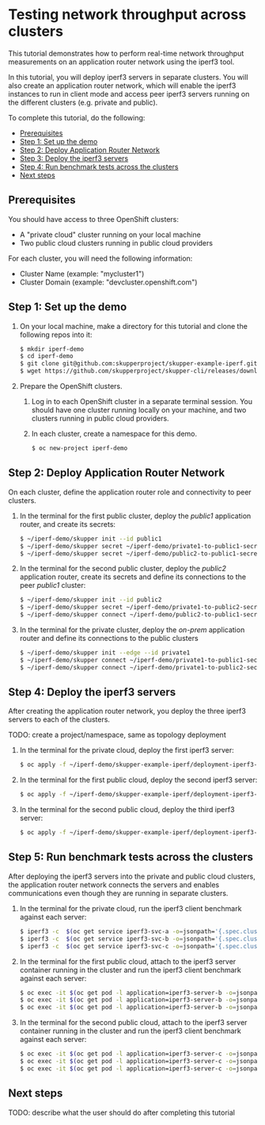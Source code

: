 # Testing network throughput across clusters

This tutorial demonstrates how to perform real-time network throughput measurements on an application router network using the iperf3 tool.

In this tutorial, you will deploy iperf3 servers in separate clusters. You will also create an application router network, which will enable the iperf3 instances to run in client mode and access peer iperf3 servers running on the different clusters (e.g. private and public).

To complete this tutorial, do the following:

* [Prerequisites](#prerequisites)
* [Step 1: Set up the demo](#step-1-set-up-the-demo)
* [Step 2: Deploy Application Router Network](#step-2-deploy-application-router-network)
* [Step 3: Deploy the iperf3 servers](#step-3-deploy-the-iperf3-servers)
* [Step 4: Run benchmark tests across the clusters](#step-4-run-benchmark-tests-across-the-clusters)
* [Next steps](#next-steps)

## Prerequisites

You should have access to three OpenShift clusters:
* A "private cloud" cluster running on your local machine
* Two public cloud clusters running in public cloud providers

For each cluster, you will need the following information:

* Cluster Name (example: "mycluster1")
* Cluster Domain (example: "devcluster.openshift.com")

## Step 1: Set up the demo

1. On your local machine, make a directory for this tutorial and clone the following repos into it:

   ```bash
   $ mkdir iperf-demo
   $ cd iperf-demo
   $ git clone git@github.com:skupperproject/skupper-example-iperf.git # for deploying the iperf3 servers
   $ wget https://github.com/skupperproject/skupper-cli/releases/download/dummy3/linux.tgz -O - | tar -xzf - # cli for application router network
   ```

2. Prepare the OpenShift clusters.

   1. Log in to each OpenShift cluster in a separate terminal session. You should have one cluster running locally on your machine, and two clusters running in public cloud providers.
   2. In each cluster, create a namespace for this demo.
  
      ```bash
      $ oc new-project iperf-demo
      ```

## Step 2: Deploy Application Router Network

On each cluster, define the application router role and connectivity to peer clusters.

1. In the terminal for the first public cluster, deploy the *public1* application router, and create its secrets:

   ```bash
   $ ~/iperf-demo/skupper init --id public1
   $ ~/iperf-demo/skupper secret ~/iperf-demo/private1-to-public1-secret.yaml -i private1
   $ ~/iperf-demo/skupper secret ~/iperf-demo/public2-to-public1-secret.yaml -i public2
   ```

2. In the terminal for the second public cluster, deploy the *public2* application router, create its secrets and define its connections to the peer *public1* cluster:

   ```bash
   $ ~/iperf-demo/skupper init --id public2
   $ ~/iperf-demo/skupper secret ~/iperf-demo/private1-to-public2-secret.yaml -i private1
   $ ~/iperf-demo/skupper connect ~/iperf-demo/public2-to-public1-secret.yaml --name public1
   ```

3. In the terminal for the private cluster, deploy the *on-prem* application router and define its connections to the public clusters

   ```bash
   $ ~/iperf-demo/skupper init --edge --id private1
   $ ~/iperf-demo/skupper connect ~/iperf-demo/private1-to-public1-secret.yaml --name public1
   $ ~/iperf-demo/skupper connect ~/iperf-demo/private1-to-public2-secret.yaml --name public2
   ```

## Step 4: Deploy the iperf3 servers

After creating the application router network, you deploy the three iperf3 servers to each of the clusters.

TODO: create a project/namespace, same as topology deployment

1. In the terminal for the private cloud, deploy the first iperf3 server:

   ```bash
   $ oc apply -f ~/iperf-demo/skupper-example-iperf/deployment-iperf3-a.yaml
   ```

2. In the terminal for the first public cloud, deploy the second iperf3 server:

   ```bash
   $ oc apply -f ~/iperf-demo/skupper-example-iperf/deployment-iperf3-b.yaml
   ```

3. In the terminal for the second public cloud, deploy the third iperf3 server:

   ```bash
   $ oc apply -f ~/iperf-demo/skupper-example-iperf/deployment-iperf3-c.yaml
   ```

## Step 5: Run benchmark tests across the clusters

After deploying the iperf3 servers into the private and public cloud clusters, the application router network connects the servers and enables communications even though they are running in separate clusters.

1. In the terminal for the private cloud, run the iperf3 client benchmark against each server:

   ```bash
   $ iperf3 -c  $(oc get service iperf3-svc-a -o=jsonpath='{.spec.clusterIP}')
   $ iperf3 -c  $(oc get service iperf3-svc-b -o=jsonpath='{.spec.clusterIP}')
   $ iperf3 -c  $(oc get service iperf3-svc-c -o=jsonpath='{.spec.clusterIP}')   
   ```

2. In the terminal for the first public cloud, attach to the iperf3 server container running in the cluster and run the iperf3 client benchmark against each server:

   ```bash
   $ oc exec -it $(oc get pod -l application=iperf3-server-b -o=jsonpath='{.items[0].metadata.name}') -- iperf3 -c  $(oc get service iperf3-svc-a -o=jsonpath='{.spec.clusterIP}')
   $ oc exec -it $(oc get pod -l application=iperf3-server-b -o=jsonpath='{.items[0].metadata.name}') -- iperf3 -c  $(oc get service iperf3-svc-b -o=jsonpath='{.spec.clusterIP}')
   $ oc exec -it $(oc get pod -l application=iperf3-server-b -o=jsonpath='{.items[0].metadata.name}') -- iperf3 -c  $(oc get service iperf3-svc-c -o=jsonpath='{.spec.clusterIP}')   
   ```

3. In the terminal for the second public cloud, attach to the iperf3 server container running in the cluster and run the iperf3 client benchmark against each server:

   ```bash
   $ oc exec -it $(oc get pod -l application=iperf3-server-c -o=jsonpath='{.items[0].metadata.name}') -- iperf3 -c  $(oc get service iperf3-svc-a -o=jsonpath='{.spec.clusterIP}')
   $ oc exec -it $(oc get pod -l application=iperf3-server-c -o=jsonpath='{.items[0].metadata.name}') -- iperf3 -c  $(oc get service iperf3-svc-b -o=jsonpath='{.spec.clusterIP}')
   $ oc exec -it $(oc get pod -l application=iperf3-server-c -o=jsonpath='{.items[0].metadata.name}') -- iperf3 -c  $(oc get service iperf3-svc-c -o=jsonpath='{.spec.clusterIP}')   
   ```

## Next steps

TODO: describe what the user should do after completing this tutorial
